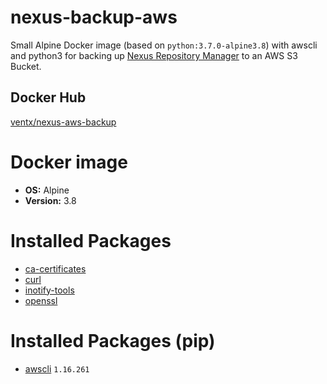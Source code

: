 # nexus-backup-aws
Small Alpine Docker image (based on `python:3.7.0-alpine3.8`) with awscli and python3 for backing up [Nexus Repository Manager](https://www.sonatype.com/nexus-repository-oss) to an AWS S3 Bucket.

## Docker Hub

[ventx/nexus-aws-backup](https://cloud.docker.com/u/ventx/repository/docker/ventx/nexus-aws-backup)


# Docker image

* **OS:** Alpine
* **Version:** 3.8


# Installed Packages

* [ca-certificates](https://pkgs.alpinelinux.org/package/v3.8/community/x86_64/ca-certificates)
* [curl](https://pkgs.alpinelinux.org/package/v3.8/community/x86_64/curl)
* [inotify-tools](https://pkgs.alpinelinux.org/package/v3.8/community/x86_64/inotify-tools)
* [openssl](https://pkgs.alpinelinux.org/package/v3.8/community/x86_64/openssl)



# Installed Packages (pip)

* [awscli](https://pypi.org/project/awscli/) `1.16.261`

